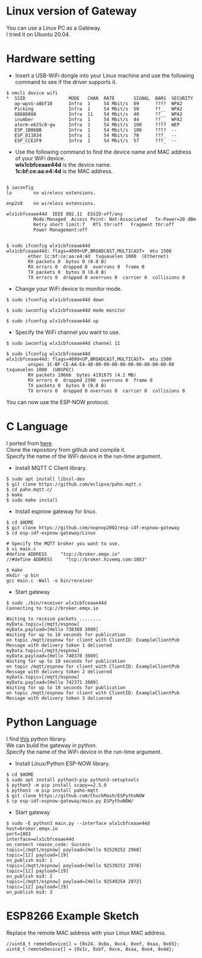 # Linux version of Gateway
You can use a Linux PC as a Gateway.   
I tried it on Ubuntu 20.04.   

# Hardware setting   

- Insert a USB-WiFi dongle into your Linux machine and use the following command to see if the driver supports it.
```
$ nmcli device wifi
*  SSID                MODE   CHAN  RATE       SIGNAL  BARS  SECURITY
   ap-wpsG-a8bf10      Infra  1     54 Mbit/s  89      ????  WPA2
   Picking             Infra  1     54 Mbit/s  50      ??__  WPA2
   88888888            Infra  11    54 Mbit/s  40      ??__  WPA2
   inumber             Infra  1     54 Mbit/s  44      ??__  WPA2
   aterm-e625c0-gw     Infra  1     54 Mbit/s  100     ????  WEP
   ESP_1B06BB          Infra  1     54 Mbit/s  100     ????  --
   ESP_011834          Infra  1     54 Mbit/s  70      ???_  --
   ESP_CCE2F9          Infra  1     54 Mbit/s  57      ???_  --
```

- Use the following command to find the device name and MAC address of your WiFi device.   
__wlx1cbfceaae44d__ is the device name.   
__1c:bf:ce:aa:e4:4d__ is the MAC address.   
```

$ iwconfig
lo        no wireless extensions.

enp2s0    no wireless extensions.

wlx1cbfceaae44d  IEEE 802.11  ESSID:off/any
          Mode:Managed  Access Point: Not-Associated   Tx-Power=20 dBm
          Retry short limit:7   RTS thr:off   Fragment thr:off
          Power Management:off


$ sudo ifconfig wlx1cbfceaae44d
wlx1cbfceaae44d: flags=4099<UP,BROADCAST,MULTICAST>  mtu 1500
        ether 1c:bf:ce:aa:e4:4d  txqueuelen 1000  (Ethernet)
        RX packets 0  bytes 0 (0.0 B)
        RX errors 0  dropped 0  overruns 0  frame 0
        TX packets 0  bytes 0 (0.0 B)
        TX errors 0  dropped 0 overruns 0  carrier 0  collisions 0
```

- Change your WiFi device to monitor mode.   
```
$ sudo ifconfig wlx1cbfceaae44d down

$ sudo iwconfig wlx1cbfceaae44d mode monitor

$ sudo ifconfig wlx1cbfceaae44d up
```

- Specify the WiFi channel you want to use.   
```
$ sudo iwconfig wlx1cbfceaae44d channel 11

$ sudo ifconfig wlx1cbfceaae44d
wlx1cbfceaae44d: flags=4099<UP,BROADCAST,MULTICAST>  mtu 1500
        unspec 1C-BF-CE-AA-E4-4D-00-00-00-00-00-00-00-00-00-00  txqueuelen 1000  (UNSPEC)
        RX packets 19666  bytes 4191675 (4.1 MB)
        RX errors 0  dropped 2390  overruns 0  frame 0
        TX packets 0  bytes 0 (0.0 B)
        TX errors 0  dropped 0 overruns 0  carrier 0  collisions 0
```

You can now use the ESP-NOW protocol.   

# C Language 
I ported from [here](https://github.com/thomasfla/Linux-ESPNOW).   
Clone the repository from github and compile it.   
Specify the name of the WiFi device in the run-time argument.   

- Install MQTT C Client library.   
```
$ sudo apt install libssl-dev
$ git clone https://github.com/eclipse/paho.mqtt.c
$ cd paho.mqtt.c/
$ make
$ sudo make install
```

- Install espnow gateway for linux.   
```
$ cd $HOME
$ git clone https://github.com/nopnop2002/esp-idf-espnow-gateway
$ cd esp-idf-espnow-gateway/Linux

# Specify the MQTT broker you want to use.
$ vi main.c
#define ADDRESS     "tcp://broker.emqx.io"
//#define ADDRESS     "tcp://broker.hivemq.com:1883"

$ make
mkdir -p bin
gcc main.c -Wall -o bin/receiver
```

- Start gateway   
```
$ sudo ./bin/receiver wlx1cbfceaae44d
Connecting to tcp://broker.emqx.io

Waiting to receive packets ........
myData.topic=[/mqtt/espnow]
myData.payload=[Hello 738369 3089]
Waiting for up to 10 seconds for publication
on topic /mqtt/espnow for client with ClientID: ExampleClientPub
Message with delivery token 1 delivered
myData.topic=[/mqtt/espnow]
myData.payload=[Hello 740370 3089]
Waiting for up to 10 seconds for publication
on topic /mqtt/espnow for client with ClientID: ExampleClientPub
Message with delivery token 2 delivered
myData.topic=[/mqtt/espnow]
myData.payload=[Hello 742371 3089]
Waiting for up to 10 seconds for publication
on topic /mqtt/espnow for client with ClientID: ExampleClientPub
Message with delivery token 3 delivered

```

# Python Language 
I find [this](https://github.com/ChuckMash/ESPythoNOW) python library.   
We can build the gateway in python.   
Specify the name of the WiFi device in the run-time argument.   


- Install Linux/Python ESP-NOW library.   
```
$ cd $HOME
$ sudo apt install python3-pip python3-setuptools
$ python3 -m pip install scapy==2.5.0
$ python3 -m pip install paho-mqtt
$ git clone https://github.com/ChuckMash/ESPythoNOW
$ cp esp-idf-espnow-gateway/main.py ESPythoNOW/
```

- Start gateway   
```
$ sudo -E python3 main.py --interface wlx1cbfceaae44d
host=broker.emqx.io
port=1883
interface=wlx1cbfceaae44d
on_connect reason_code: Success
topic=[/mqtt/espnow] payload=[Hello 92529252 2968]
topic=[12] payload=[19]
on_publish mid: 1
topic=[/mqtt/espnow] payload=[Hello 92539253 2970]
topic=[12] payload=[19]
on_publish mid: 2
topic=[/mqtt/espnow] payload=[Hello 92549254 2972]
topic=[12] payload=[19]
on_publish mid: 3
```

# ESP8266 Example Sketch
Replace the remote MAC address with your Linux MAC address.
```
//uint8_t remoteDevice[] = {0x24, 0x0a, 0xc4, 0xef, 0xaa, 0x65};
uint8_t remoteDevice[] = {0x1c, 0xbf, 0xce, 0xaa, 0xe4, 0x4d};
```

